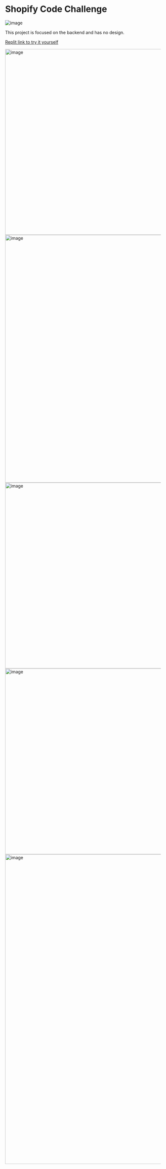 # Shopify Code Challenge

![image](https://user-images.githubusercontent.com/24925361/172901050-b9b956ae-bd81-4386-b4ad-49c1b3e076f7.png)



This project is focused on the backend and has no design.

[Replit link to try it yourself](https://replit.com/@Tobeabellwether/Inventory-Tracking-System?v=1)


<img width="600" alt="image" src="https://user-images.githubusercontent.com/24925361/172900274-86a0b255-c5dc-4e9a-b2ba-bb183cd1a1c5.png">
<img width="800" alt="image" src="https://user-images.githubusercontent.com/24925361/172900329-b9648750-e653-40f3-bf65-1d0f27a6b15c.png">
<img width="600" alt="image" src="https://user-images.githubusercontent.com/24925361/172900351-99a68c58-41c8-4ed5-af4a-d87fded5dc29.png">
<img width="600" alt="image" src="https://user-images.githubusercontent.com/24925361/172900407-e5f14a71-1b80-4c0a-8d74-74999450c439.png">
<img width="1000" alt="image" src="https://user-images.githubusercontent.com/24925361/172900540-d606b2de-a0b8-4ee5-993d-67edfa1ea948.png">
